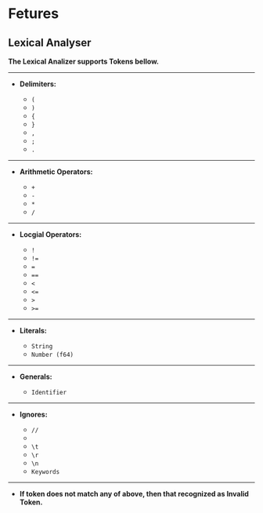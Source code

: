 # Fetures

## Lexical Analyser

**The Lexical Analizer supports Tokens bellow.**

---

- **Delimiters:**

  - `(`
  - `)`
  - `{`
  - `}`
  - `,`
  - `;`
  - `.`

---

- **Arithmetic Operators:**

  - `+`
  - `-`
  - `*`
  - `/`

---

- **Locgial Operators:**

  - `!`
  - `!=`
  - `=`
  - `==`
  - `<`
  - `<=`
  - `>`
  - `>=`

---

- **Literals:**

  - `String`
  - `Number (f64)`

---

- **Generals:**

  - `Identifier`

---

- **Ignores:**

  - `//`
  - ` `
  - `\t`
  - `\r`
  - `\n`
  - `Keywords`

---

- **If token does not match any of above, then that recognized as Invalid Token.**
